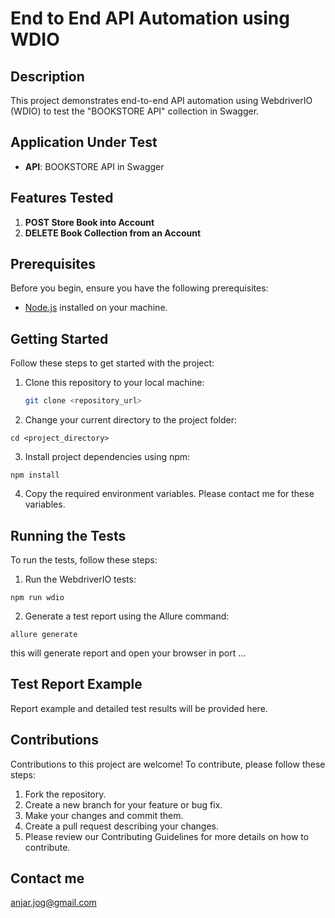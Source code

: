 # End to End API Automation using WDIO

## Description

This project demonstrates end-to-end API automation using WebdriverIO (WDIO) to test the "BOOKSTORE API" collection in Swagger.

## Application Under Test

- **API**: BOOKSTORE API in Swagger

## Features Tested

1. **POST Store Book into Account**
2. **DELETE Book Collection from an Account**

## Prerequisites

Before you begin, ensure you have the following prerequisites:

- [Node.js](https://nodejs.org/) installed on your machine.

## Getting Started

Follow these steps to get started with the project:

1. Clone this repository to your local machine:

   ```sh
   git clone <repository_url>
   ```
2. Change your current directory to the project folder:

```
cd <project_directory>
```

3. Install project dependencies using npm:

```
npm install
```

4. Copy the required environment variables. Please contact me for these variables.

## Running the Tests
To run the tests, follow these steps:

1. Run the WebdriverIO tests:

```
npm run wdio
```

2. Generate a test report using the Allure command:

```
allure generate
```

this will generate report and open your browser in port ...

## Test Report Example
Report example and detailed test results will be provided here.

## Contributions
Contributions to this project are welcome! To contribute, please follow these steps:
1. Fork the repository.
2. Create a new branch for your feature or bug fix.
3. Make your changes and commit them.
4. Create a pull request describing your changes.
5. Please review our Contributing Guidelines for more details on how to contribute.

## Contact me
anjar.jog@gmail.com